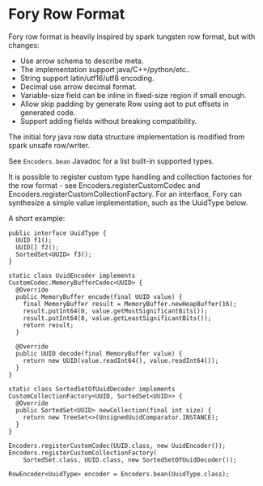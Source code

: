 # Fory Row Format

Fory row format is heavily inspired by spark tungsten row format, but with changes:

- Use arrow schema to describe meta.
- The implementation support java/C++/python/etc..
- String support latin/utf16/utf8 encoding.
- Decimal use arrow decimal format.
- Variable-size field can be inline in fixed-size region if small enough.
- Allow skip padding by generate Row using aot to put offsets in generated code.
- Support adding fields without breaking compatibility.

The initial fory java row data structure implementation is modified from spark unsafe row/writer.

See `Encoders.bean` Javadoc for a list built-in supported types.

It is possible to register custom type handling and collection factories for the row format -
see Encoders.registerCustomCodec and Encoders.registerCustomCollectionFactory. For an interface,
Fory can synthesize a simple value implementation, such as the UuidType below.

A short example:

```
public interface UuidType {
  UUID f1();
  UUID[] f2();
  SortedSet<UUID> f3();
}

static class UuidEncoder implements CustomCodec.MemoryBufferCodec<UUID> {
  @Override
  public MemoryBuffer encode(final UUID value) {
    final MemoryBuffer result = MemoryBuffer.newHeapBuffer(16);
    result.putInt64(0, value.getMostSignificantBits());
    result.putInt64(8, value.getLeastSignificantBits());
    return result;
  }

  @Override
  public UUID decode(final MemoryBuffer value) {
    return new UUID(value.readInt64(), value.readInt64());
  }
}

static class SortedSetOfUuidDecoder implements CustomCollectionFactory<UUID, SortedSet<UUID>> {
  @Override
  public SortedSet<UUID> newCollection(final int size) {
    return new TreeSet<>(UnsignedUuidComparator.INSTANCE);
  }
}

Encoders.registerCustomCodec(UUID.class, new UuidEncoder());
Encoders.registerCustomCollectionFactory(
    SortedSet.class, UUID.class, new SortedSetOfUuidDecoder());

RowEncoder<UuidType> encoder = Encoders.bean(UuidType.class);
```

